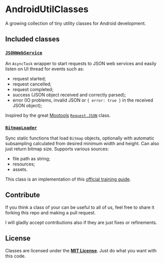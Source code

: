 AndroidUtilClasses
==================

A growing collection of tiny utility classes for Android development.


Included classes
----------------


### [`JSONWebService`](com/lorenzostanco/utils/JSONWebService.java)

An `AsyncTask` wrapper to start requests to JSON web services and easily listen on UI
thread for events such as:

 * request started;
 * request cancelled;
 * request completed;
 * success (JSON object received and correctly parsed);
 * error (IO problems, invalid JSON or `{ error: true }` in the received JSON object);

Inspired by the great [Mootools](http://mootools.net/) [`Request.JSON`](http://mootools.net/core/docs/1.5.1/Request/Request.JSON) class.


### [`BitmapLoader`](com/lorenzostanco/utils/BitmapLoader.java)

Sync static functions that load `Bitmap` objects, optionally with automatic subsampling
calculated from desired minimum width and height. Can also just return bitmap size.
Supports various sources:

 * file path as string;
 * resources;
 * assets.

This class is an implementation of this [official training guide](http://developer.android.com/training/displaying-bitmaps/load-bitmap.html).


Contribute
----------

If you think a class of your can be useful to all of us, feel free to share it forking
this repo and making a pull request.

I will gladly accept contributions also if they are just fixes or refinements.


License
-------

Classes are licensed under the **[MIT License](LICENSE)**. Just do what you want with this code.

